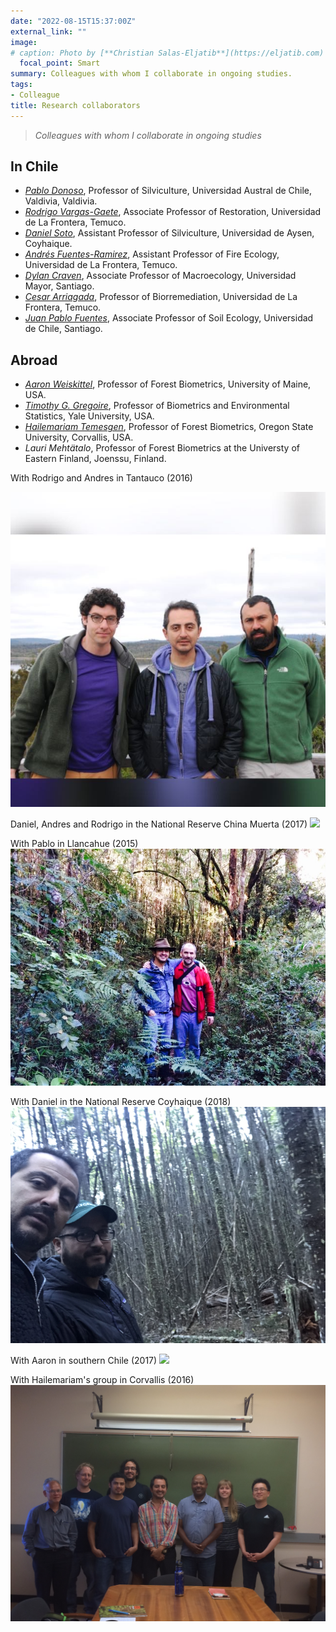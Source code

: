 ```yaml
---
date: "2022-08-15T15:37:00Z"
external_link: "" 
image:
# caption: Photo by [**Christian Salas-Eljatib**](https://eljatib.com)
  focal_point: Smart
summary: Colleagues with whom I collaborate in ongoing studies.
tags:
- Colleague
title: Research collaborators
---
```


> *Colleagues with whom I collaborate in ongoing studies*

## In Chile

* *[Pablo Donoso](https://www.researchgate.net/profile/Pablo_Donoso)*, Professor of Silviculture, Universidad Austral de Chile, Valdivia, Valdivia.
* *[Rodrigo Vargas-Gaete](https://rodrigovargasgaete.cl)*, Associate Professor of Restoration, Universidad de La Frontera, Temuco.
* *[Daniel Soto](https://sites.google.com/view/silviculture/danielsotowebpage)*, Assistant Professor of Silviculture, Universidad de Aysen, Coyhaique.
* *[Andrés Fuentes-Ramirez](https://andresfuen.weebly.com)*, Assistant Professor of Fire Ecology, Universidad de La Frontera, Temuco.
* *[Dylan Craven](https://dylancraven.com)*, Associate Professor of Macroecology, Universidad Mayor, Santiago.
* *[Cesar Arriagada](http://biorremediacion.ufro.cl)*, Professor of Biorremediation, Universidad de La Frontera, Temuco.
* *[Juan Pablo Fuentes](http://sel.forestaluchile.cl/)*, Associate Professor of Soil Ecology, Universidad de Chile, Santiago.


## Abroad

* *[Aaron Weiskittel](https://forest.umaine.edu/faculty-staff/aaron-weiskittel/)*, Professor of Forest Biometrics, University of Maine, USA.
* *[Timothy G. Gregoire](https://environment.yale.edu/profile/gregoire)*, Professor of Biometrics and Environmental Statistics, Yale University, USA.
* *[Hailemariam Temesgen](http://fmbl.forestry.oregonstate.edu)*, Professor of Forest Biometrics, Oregon State University, Corvallis, USA.
* *Lauri Mehtätalo*, Professor of Forest Biometrics at the Universty of Eastern Finland, Joenssu, Finland.


With Rodrigo and Andres in Tantauco (2016)

![](/images/fellows.jpg)

Daniel, Andres and Rodrigo in the National Reserve China Muerta (2017)
![](/images/maquinas.jpg)

With Pablo in Llancahue (2015)
![](/images/withPdonoso.jpg)

With Daniel in the National Reserve Coyhaique (2018)
![](/images/withDaniel.jpg)

With Aaron in southern Chile  (2017)
![](/images/withAaron.jpg)

With Hailemariam's group in Corvallis (2016)
![](/images/osu_biometrics.jpg)

<!--- 
(see details here `http://simuladorpellin.com`)
-->